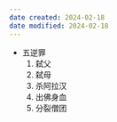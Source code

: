 ```yaml
---
date created: 2024-02-18
date modified: 2024-02-18
---
```

- 五逆罪
    1. 弑父
    2. 弑母
    3. 杀阿拉汉
    4. 出佛身血
    5. 分裂僧团
